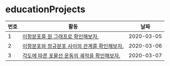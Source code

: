 educationProjects
======
|번호|활동|날짜|
|---|---|---|
|1|[이항분포를 원 그래프로 확인해보자.](https://github.com/khhandrea/educationProjects/blob/master/binomial.ipynb "github")|2020-03-05|
|2|[이항분포와 정규분포 사이의 관계를 확인해보자.](https://github.com/khhandrea/educationProjects/blob/master/binomial2normal.ipynb "github")|2020-03-06|
|3|[각도에 따른 포물선 운동의 궤적을 확인해보자.](https://github.com/khhandrea/educationProjects/blob/master/projectileMotion.ipynb "github")|2020-03-07|
